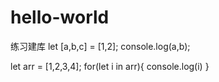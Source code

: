 # hello-world
练习建库
let [a,b,c] = [1,2];
console.log(a,b);

let arr = [1,2,3,4];
for(let i in arr){
  console.log(i)
}
